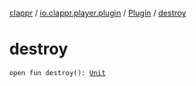 [clappr](../../index.md) / [io.clappr.player.plugin](../index.md) / [Plugin](index.md) / [destroy](./destroy.md)

# destroy

`open fun destroy(): `[`Unit`](https://kotlinlang.org/api/latest/jvm/stdlib/kotlin/-unit/index.html)